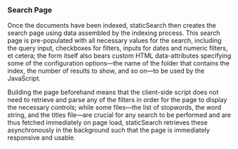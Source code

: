 ### Search Page

Once the documents have been indexed, staticSearch then creates the search page using data assembled by the indexing process. This search page is  pre-populated with all necessary values for the search, including the query input, checkboxes for filters, inputs for dates and numeric filters, et cetera; the form itself also bears custom HTML data-attributes specifying some of the configuration options—the name of the folder that contains the index, the number of results to show, and so on—to be used by the JavaScript.

Building the page beforehand means that the client-side script does not need to retrieve and parse any of the filters in order for the page to display the necessary controls; while some files—the list of stopwords, the word string, and the titles file—are crucial for any search to be performed and are thus fetched immediately on page load, staticSearch retrieves these asynchronously in the background such that the page is immediately responsive and usable. 

